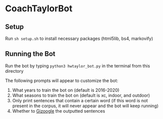 # CoachTaylorBot

## Setup
Run `sh setup.sh` to install necessary packages (html5lib, bs4, markovify)

## Running the Bot
Run the bot by typing `python3 hwtaylor_bot.py` in the terminal from this directory

The following prompts will appear to customize the bot:
1. What years to train the bot on (default is 2016-2020)
2. What seasons to train the bot on (default is xc, indoor, and outdoor)
3. Only print sentences that contain a certain word (if this word is not present in the corpus, it will never appear and the bot will keep running)
4. Whether to [Gizoogle](http://www.gizoogle.net/) the outputted sentences
